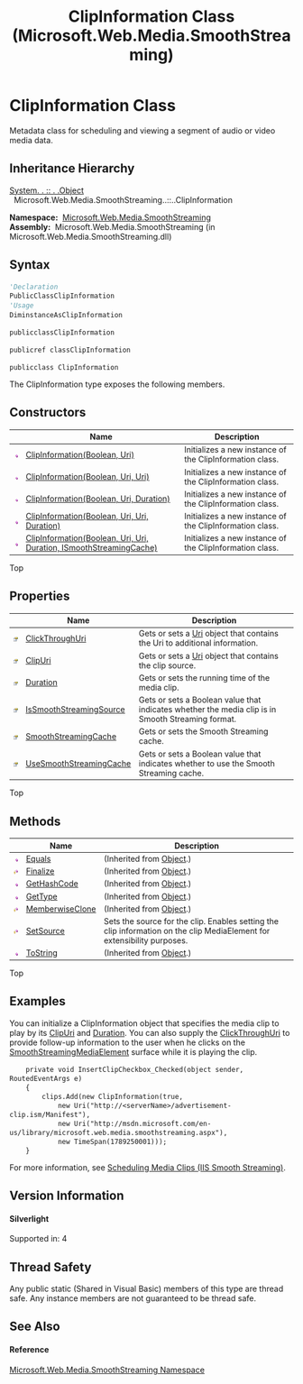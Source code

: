 ﻿---
title: ClipInformation Class (Microsoft.Web.Media.SmoothStreaming)
TOCTitle: ClipInformation Class
ms:assetid: T:Microsoft.Web.Media.SmoothStreaming.ClipInformation
ms:mtpsurl: https://msdn.microsoft.com/en-us/library/microsoft.web.media.smoothstreaming.clipinformation(v=VS.90)
ms:contentKeyID: 23961135
ms.date: 05/02/2012
mtps_version: v=VS.90
f1_keywords:
- Microsoft.Web.Media.SmoothStreaming.ClipInformation
dev_langs:
- CSharp
- JScript
- VB
- c++
api_location:
- Microsoft.Web.Media.SmoothStreaming.dll
api_name:
- Microsoft.Web.Media.SmoothStreaming.ClipInformation
api_type:
- Managed
topic_type:
- apiref
- kbSyntax
product_family_name: VS
ROBOTS: INDEX,FOLLOW
---

# ClipInformation Class

Metadata class for scheduling and viewing a segment of audio or video media data.

## Inheritance Hierarchy

[System. . :: . .Object](https://msdn.microsoft.com/en-us/library/e5kfa45b\(v=vs.90\))  
  Microsoft.Web.Media.SmoothStreaming..::..ClipInformation  

**Namespace:**  [Microsoft.Web.Media.SmoothStreaming](microsoft-web-media-smoothstreaming-namespace_1.md)  
**Assembly:**  Microsoft.Web.Media.SmoothStreaming (in Microsoft.Web.Media.SmoothStreaming.dll)

## Syntax

``` vb
'Declaration
PublicClassClipInformation
'Usage
DiminstanceAsClipInformation
```

``` csharp
publicclassClipInformation
```

``` c++
publicref classClipInformation
```

``` jscript
publicclass ClipInformation
```

The ClipInformation type exposes the following members.

## Constructors

<table>
<thead>
<tr class="header">
<th> </th>
<th>Name</th>
<th>Description</th>
</tr>
</thead>
<tbody>
<tr class="odd">
<td><img src="images/Dd565996.pubmethod(en-us,VS.90).gif" title="Public method" alt="Public method" /></td>
<td><a href="clipinformation-constructor-boolean-uri-microsoft-web-media-smoothstreaming_1.md">ClipInformation(Boolean, Uri)</a></td>
<td>Initializes a new instance of the ClipInformation class.</td>
</tr>
<tr class="even">
<td><img src="images/Dd565996.pubmethod(en-us,VS.90).gif" title="Public method" alt="Public method" /></td>
<td><a href="clipinformation-constructor-boolean-uri-uri-microsoft-web-media-smoothstreaming_1.md">ClipInformation(Boolean, Uri, Uri)</a></td>
<td>Initializes a new instance of the ClipInformation class.</td>
</tr>
<tr class="odd">
<td><img src="images/Dd565996.pubmethod(en-us,VS.90).gif" title="Public method" alt="Public method" /></td>
<td><a href="clipinformation-constructor-boolean-uri-duration-microsoft-web-media-smoothstreaming_1.md">ClipInformation(Boolean, Uri, Duration)</a></td>
<td>Initializes a new instance of the ClipInformation class.</td>
</tr>
<tr class="even">
<td><img src="images/Dd565996.pubmethod(en-us,VS.90).gif" title="Public method" alt="Public method" /></td>
<td><a href="clipinformation-constructor-boolean-uri-uri-duration-microsoft-web-media-smoothstreaming_1.md">ClipInformation(Boolean, Uri, Uri, Duration)</a></td>
<td>Initializes a new instance of the ClipInformation class.</td>
</tr>
<tr class="odd">
<td><img src="images/Dd565996.pubmethod(en-us,VS.90).gif" title="Public method" alt="Public method" /></td>
<td><a href="clipinformation-constructor-boolean-uri-uri-duration-ismoothstreamingcache-microsoft-web-media-smoothstreaming_1.md">ClipInformation(Boolean, Uri, Uri, Duration, ISmoothStreamingCache)</a></td>
<td>Initializes a new instance of the ClipInformation class.</td>
</tr>
</tbody>
</table>


Top

## Properties

<table>
<thead>
<tr class="header">
<th> </th>
<th>Name</th>
<th>Description</th>
</tr>
</thead>
<tbody>
<tr class="odd">
<td><img src="images/Dd565996.pubproperty(en-us,VS.90).gif" title="Public property" alt="Public property" /></td>
<td><a href="clipinformation-clickthroughuri-property-microsoft-web-media-smoothstreaming_1.md">ClickThroughUri</a></td>
<td>Gets or sets a <a href="https://msdn.microsoft.com/en-us/library/txt7706a(v=vs.90)">Uri</a> object that contains the Uri to additional information.</td>
</tr>
<tr class="even">
<td><img src="images/Dd565996.pubproperty(en-us,VS.90).gif" title="Public property" alt="Public property" /></td>
<td><a href="clipinformation-clipuri-property-microsoft-web-media-smoothstreaming_1.md">ClipUri</a></td>
<td>Gets or sets a <a href="https://msdn.microsoft.com/en-us/library/txt7706a(v=vs.90)">Uri</a> object that contains the clip source.</td>
</tr>
<tr class="odd">
<td><img src="images/Dd565996.pubproperty(en-us,VS.90).gif" title="Public property" alt="Public property" /></td>
<td><a href="clipinformation-duration-property-microsoft-web-media-smoothstreaming_1.md">Duration</a></td>
<td>Gets or sets the running time of the media clip.</td>
</tr>
<tr class="even">
<td><img src="images/Dd565996.pubproperty(en-us,VS.90).gif" title="Public property" alt="Public property" /></td>
<td><a href="clipinformation-issmoothstreamingsource-property-microsoft-web-media-smoothstreaming_1.md">IsSmoothStreamingSource</a></td>
<td>Gets or sets a Boolean value that indicates whether the media clip is in Smooth Streaming format.</td>
</tr>
<tr class="odd">
<td><img src="images/Dd565996.pubproperty(en-us,VS.90).gif" title="Public property" alt="Public property" /></td>
<td><a href="clipinformation-smoothstreamingcache-property-microsoft-web-media-smoothstreaming_1.md">SmoothStreamingCache</a></td>
<td>Gets or sets the Smooth Streaming cache.</td>
</tr>
<tr class="even">
<td><img src="images/Dd565996.pubproperty(en-us,VS.90).gif" title="Public property" alt="Public property" /></td>
<td><a href="clipinformation-usesmoothstreamingcache-property-microsoft-web-media-smoothstreaming_1.md">UseSmoothStreamingCache</a></td>
<td>Gets or sets a Boolean value that indicates whether to use the Smooth Streaming cache.</td>
</tr>
</tbody>
</table>


Top

## Methods

<table>
<thead>
<tr class="header">
<th> </th>
<th>Name</th>
<th>Description</th>
</tr>
</thead>
<tbody>
<tr class="odd">
<td><img src="images/Dd565996.pubmethod(en-us,VS.90).gif" title="Public method" alt="Public method" /></td>
<td><a href="https://msdn.microsoft.com/en-us/library/bsc2ak47(v=vs.90)">Equals</a></td>
<td>(Inherited from <a href="https://msdn.microsoft.com/en-us/library/e5kfa45b(v=vs.90)">Object</a>.)</td>
</tr>
<tr class="even">
<td><img src="images/Dd565996.protmethod(en-us,VS.90).gif" title="Protected method" alt="Protected method" /></td>
<td><a href="https://msdn.microsoft.com/en-us/library/4k87zsw7(v=vs.90)">Finalize</a></td>
<td>(Inherited from <a href="https://msdn.microsoft.com/en-us/library/e5kfa45b(v=vs.90)">Object</a>.)</td>
</tr>
<tr class="odd">
<td><img src="images/Dd565996.pubmethod(en-us,VS.90).gif" title="Public method" alt="Public method" /></td>
<td><a href="https://msdn.microsoft.com/en-us/library/zdee4b3y(v=vs.90)">GetHashCode</a></td>
<td>(Inherited from <a href="https://msdn.microsoft.com/en-us/library/e5kfa45b(v=vs.90)">Object</a>.)</td>
</tr>
<tr class="even">
<td><img src="images/Dd565996.pubmethod(en-us,VS.90).gif" title="Public method" alt="Public method" /></td>
<td><a href="https://msdn.microsoft.com/en-us/library/dfwy45w9(v=vs.90)">GetType</a></td>
<td>(Inherited from <a href="https://msdn.microsoft.com/en-us/library/e5kfa45b(v=vs.90)">Object</a>.)</td>
</tr>
<tr class="odd">
<td><img src="images/Dd565996.protmethod(en-us,VS.90).gif" title="Protected method" alt="Protected method" /></td>
<td><a href="https://msdn.microsoft.com/en-us/library/57ctke0a(v=vs.90)">MemberwiseClone</a></td>
<td>(Inherited from <a href="https://msdn.microsoft.com/en-us/library/e5kfa45b(v=vs.90)">Object</a>.)</td>
</tr>
<tr class="even">
<td><img src="images/Dd565996.protmethod(en-us,VS.90).gif" title="Protected method" alt="Protected method" /></td>
<td><a href="clipinformation-setsource-method-microsoft-web-media-smoothstreaming_1.md">SetSource</a></td>
<td>Sets the source for the clip. Enables setting the clip information on the clip MediaElement for extensibility purposes.</td>
</tr>
<tr class="odd">
<td><img src="images/Dd565996.pubmethod(en-us,VS.90).gif" title="Public method" alt="Public method" /></td>
<td><a href="https://msdn.microsoft.com/en-us/library/7bxwbwt2(v=vs.90)">ToString</a></td>
<td>(Inherited from <a href="https://msdn.microsoft.com/en-us/library/e5kfa45b(v=vs.90)">Object</a>.)</td>
</tr>
</tbody>
</table>


Top

## Examples

You can initialize a ClipInformation object that specifies the media clip to play by its [ClipUri](clipinformation-clipuri-property-microsoft-web-media-smoothstreaming_1.md) and [Duration](clipinformation-duration-property-microsoft-web-media-smoothstreaming_1.md). You can also supply the [ClickThroughUri](clipinformation-clickthroughuri-property-microsoft-web-media-smoothstreaming_1.md) to provide follow-up information to the user when he clicks on the [SmoothStreamingMediaElement](smoothstreamingmediaelement-class-microsoft-web-media-smoothstreaming_1.md) surface while it is playing the clip.

``` 
    private void InsertClipCheckbox_Checked(object sender, RoutedEventArgs e)
    {
        clips.Add(new ClipInformation(true,
            new Uri("http://<serverName>/advertisement-clip.ism/Manifest"),
            new Uri("http://msdn.microsoft.com/en-us/library/microsoft.web.media.smoothstreaming.aspx"),
            new TimeSpan(1789250001)));
    }
```

For more information, see [Scheduling Media Clips (IIS Smooth Streaming)](scheduling-media-clips.md).

## Version Information

#### Silverlight

Supported in: 4  

## Thread Safety

Any public static (Shared in Visual Basic) members of this type are thread safe. Any instance members are not guaranteed to be thread safe.

## See Also

#### Reference

[Microsoft.Web.Media.SmoothStreaming Namespace](microsoft-web-media-smoothstreaming-namespace_1.md)

